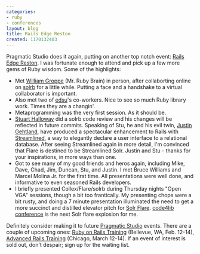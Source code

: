 ```yaml
---
categories:
- ruby
- conferences
layout: blog
title: Rails Edge Reston
created: 1170132403
---
```

Pragmatic Studio does it again, putting on another top notch event: <a href="http://pragmaticstudio.com/therailsedge/reston.html">Rails Edge Reston</a>.  I was fortunate enough to attend and pick up a few more gems of Ruby wisdom.  Some of the highlights:

<ul>
  <li>Met <a href="http://www.rubybrain.org/">William Groppe</a> (Mr. Ruby Brain) in person, after collaborting online on <a href="http://wiki.apache.org/solr/solrb">solrb</a> for a little while.  Putting a face and a handshake to a virtual collaborator is important.</li>
  <li>Also met two of <a href="http://inkdroid.org/journal/">edsu</a>'s co-workers.  Nice to see so much Ruby library work.  Times they are a changin'.</li>
  <li>Metaprogramming was the very first session.  As it should be.</li>
  <li><a href="http://www.relevancellc.com/about">Stuart Halloway</a> did a solrb code review and his changes will be reflected in future commits.  Speaking of Stu, he and his evil twin, <a href="http://www.relevancellc.com/about">Justin Gehtland</a>, have produced a spectacular enhancement to Rails with <a href="http://streamlined.relevancellc.com/">Streamlined</a>, a way to elegantly declare a user interface to a relational database.  After seeing Streamlined again in more detail, I'm convinced that Flare is destined to be Streamlined Solr.  Justin and Stu - thanks for your inspirations, in more ways than one.</li>
  <li>Got to see many of my good friends and heros again, including Mike, Dave, Chad, Jim, Duncan, Stu, and Justin.  I met Bruce Williams and Marcel Molina Jr. for the first time.  All presentations were well done, and informative to even seasoned Rails developers.</li>
  <li>I briefly presented Collex/Flare/solrb during Thursday nights "Open VGA" sessions, though a bit too frantically.  My presenting chops were a bit rusty, and doing a 7 minute presentation illuminated the need to get a more succinct and distilled elevator pitch for <a href="http://wiki.apache.org/solr/Flare">Solr Flare</a>.  <a href="http://code4lib.org/2007/">code4lib conference</a> is the next Solr flare explosion for me.</li>
</ul>
<!--break-->
Definitely consider making it to future <a href="http://pragmaticstudio.com/">Pragmatic Studio</a> events.  There are a couple of upcoming ones: <a href="http://pragmaticstudio.com/rails/index.html">Ruby on Rails Training</a> (Bellevue, WA, Feb. 12-14), <a href="http://pragmaticstudio.com/railsadvanced/index.html">Advanced Rails Training</a> (Chicago, March 12-14).  If an event of interest is sold out, don't despair; sign up for the waiting list.

<!--break-->
